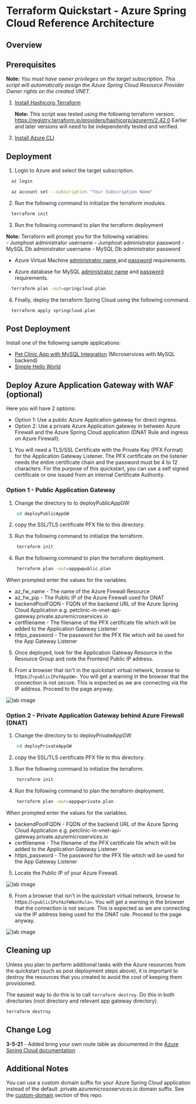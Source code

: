 # Terraform Quickstart - Azure Spring Cloud Reference Architecture

## Overview

## Prerequisites

**Note:** *You must have owner privileges on the target subscription. This script will automatically assign the Azure Spring Cloud Resource Provider Owner rights on the created VNET.*

1. [Install Hashicorp Terraform](https://www.terraform.io/downloads.html)

    **Note:** This script was tested using the following terraform version:
    https://registry.terraform.io/providers/hashicorp/azurerm/2.42.0
    Earlier and later versions will need to be independently tested and verified.

2. [Install Azure CLI](https://docs.microsoft.com/en-us/cli/azure/install-azure-cli)

## Deployment

1. Login to Azure and select the target subscription.

```bash
  az login

  az account set --subscription "Your Subscription Name"
```

2. Run the following command to initialize the terraform modules.

```bash
  terraform init
```

3. Run the following command to plan the terraform deployment

  **Note:** Terraform will prompt you for the following variables:  
    - Jumphost administrator username
    - Jumphost administrator password
    - MySQL Db administrator username
    - MySQL Db administrator password

  *    Azure Virtual Machine [administrator name ](https://docs.microsoft.com/en-us/azure/virtual-machines/windows/faq#what-are-the-username-requirements-when-creating-a-vm) and [password](https://docs.microsoft.com/en-us/azure/virtual-machines/windows/faq#what-are-the-password-requirements-when-creating-a-vm) requirements.

  *    Azure database for MySQL [administrator name](https://docs.microsoft.com/en-us/azure/mysql/quickstart-create-mysql-server-database-using-azure-cli#create-an-azure-database-for-mysql-server) and [password](https://docs.microsoft.com/en-us/azure/mysql/quickstart-create-mysql-server-database-using-azure-cli#create-an-azure-database-for-mysql-server) requirements.

```bash
  terraform plan -out=springcloud.plan
```

4. Finally, deploy the terraform Spring Cloud using the following command.

```bash
  terraform apply springcloud.plan
```

## Post Deployment

Install one of the following sample applications:
* [Pet Clinic App with MySQL Integration](https://github.com/azure-samples/spring-petclinic-microservices) (Microservices with MySQL backend)
* [Simple Hello World](https://docs.microsoft.com/en-us/azure/spring-cloud/spring-cloud-quickstart?tabs=Azure-CLI&pivots=programming-language-java)

## Deploy Azure Application Gateway with WAF (optional)

Here you will have 2 options:
- Option 1: Use a public Azure Application gateway for direct ingress.
- Option 2: Use a private Azure Application gateway in between Azure Firewall and the Azure Spring Cloud application (DNAT Rule and ingress on Azure Firewall).

1. You will need a TLS/SSL Certificate with the Private Key (PFX Format) for the Application Gateway Listener. The PFX certificate on the listener needs the entire certificate chain and the password must be 4 to 12 characters. For the purpose of this quickstart, you can use a self signed certificate or one issued from an internal Certificate Authority.

### Option 1 - Public Application Gateway

1. Change the directory to to deployPublicAppGW

```bash
    cd deployPublicAppGW
```

2. copy the SSL/TLS certificate PFX file to this directory.

3. Run the following command to initialize the terraform.

```bash
    terraform init
```

4. Run the following command to plan the terraform deployment.

```bash
    terraform plan -out=appgwpublic.plan
```

When prompted enter the values for the variables.
* az_fw_name - The name of the Azure Firewall Resource
* az_fw_pip - The Public IP of the Azure Firewall used for DNAT
* backendPoolFQDN - FQDN of the backend URL of the Azure Spring Cloud Application e.g. petclinic-in-vnet-api-gateway.private.azuremicroservices.io
* certfilename - The filename of the PFX certificate file which will be added to the Application Gateway Listener
* https_password - The password for the PFX file which will be used for the App Gateway Listener

5. Once deployed, look for the Application Gateway Resource in the Resource Group and note the Frontend Public IP address.

6. From a browser that isn't in the quickstart virtual network, browse to https://`<publicIPofAppGW>`. You will get a warning in the browser that the connection is not secure. This is expected as we are connecting via the IP address. Proceed to the page anyway.

![lab image](https://github.com/Azure/azure-spring-cloud-reference-architecture/blob/main/ARM/images/Petclinic-External.jpeg)

### Option 2 - Private Application Gateway behind Azure Firewall (DNAT)

1. Change the directory to to deployPrivateAppGW

```bash
    cd deployPrivateAppGW
```

2. copy the SSL/TLS certificate PFX file to this directory.

3. Run the following command to initialize the terraform.

```bash
    terraform init
```

4. Run the following command to plan the terraform deployment.

```bash
    terraform plan -out=appgwprivate.plan
```

When prompted enter the values for the variables.
* backendPoolFQDN - FQDN of the backend URL of the Azure Spring Cloud Application e.g. petclinic-in-vnet-api-gateway.private.azuremicroservices.io
* certfilename - The filename of the PFX certificate file which will be added to the Application Gateway Listener
* https_password - The password for the PFX file which will be used for the App Gateway Listener

5. Locate the Public IP of your Azure Firewall.

![lab image](https://github.com/Azure/azure-spring-cloud-reference-architecture/blob/main/terraform/images/azfwpip.jpeg)

6. From a browser that isn't in the quickstart virtual network, browse to https://`<publicIPofAzFWNatRule>`. You will get a warning in the browser that the connection is not secure. This is expected as we are connecting via the IP address being used for the DNAT rule. Proceed to the page anyway.

![lab image](https://github.com/Azure/azure-spring-cloud-reference-architecture/blob/main/ARM/images/Petclinic-External.jpeg)

## Cleaning up

Unless you plan to perform additional tasks with the Azure resources from the quickstart (such as post deployment steps above), it is important to destroy the resources that you created to avoid the cost of keeping them provisioned.

The easiest way to do this is to call `terraform destroy`. Do this in both directories (root directory and relevant app gateway directory).

```bash
terraform destroy
```

## Change Log

**3-5-21** - Added bring your own route table as documented in the [Azure Spring Cloud documentation](https://docs.microsoft.com/en-us/azure/spring-cloud/spring-cloud-tutorial-deploy-in-azure-virtual-network#bring-your-own-route-table)

## Additional Notes

You can use a custom domain suffix for your Azure Spring Cloud application instead of the default .private.azuremicrososervices.io domain suffix. See the [custom-domain](https://github.com/Azure/azure-spring-cloud-reference-architecture/blob/main/custom-domain/) section of this repo.